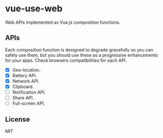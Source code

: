 # vue-use-web

Web APIs implemented as Vue.js composition functions.

## APIs

Each composition function is designed to degrade gracefully so you can safely use them, but you should use these as a progressive enhancements for your apps. Check browsers compatibilities for each API.

- [x] Geo-location.
- [x] Battery API.
- [x] Network API.
- [x] Clipboard.
- [ ] Notification API.
- [ ] Share API.
- [ ] Full-screen API.

## License

MIT
